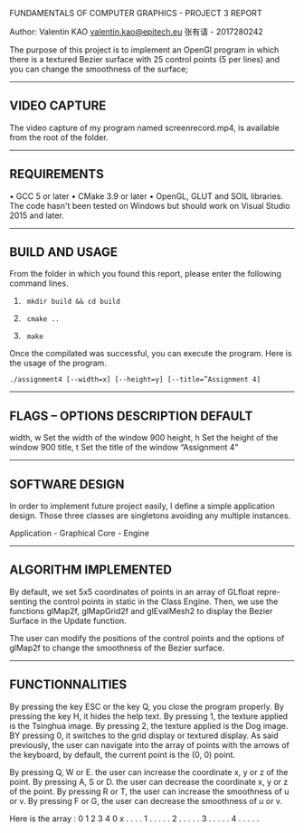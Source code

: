 FUNDAMENTALS OF COMPUTER GRAPHICS -  PROJECT 3 REPORT

Author: Valentin KAO <valentin.kao@epitech.eu> 张有请 - 2017280242
		
The purpose of this project is to implement an OpenGl program in which
there is a textured Bezier surface with 25 control points (5 per lines)
and you can change the smoothness of the surface;

---------------------------------------------------------------------------
VIDEO CAPTURE
---------------------------------------------------------------------------

The video capture of my program named screenrecord.mp4, is available from
the root of the folder.

---------------------------------------------------------------------------
REQUIREMENTS
---------------------------------------------------------------------------
•	GCC 5 or later
•	CMake 3.9 or later
•	OpenGL, GLUT and SOIL libraries.
The code hasn't been tested on Windows but should work on Visual Studio
2015 and later.

---------------------------------------------------------------------------
BUILD AND USAGE
---------------------------------------------------------------------------
From the folder in which you found this report, please enter the following
command lines.
1.		mkdir build && cd build
2.		cmake ..
3.		make

Once the compilated was successful, you can execute the program. 
Here is the usage of the program.

	./assignment4 [--width=x] [--height=y] [--title=”Assignment 4]
	
---------------------------------------------------------------------------
FLAGS – OPTIONS	DESCRIPTION	DEFAULT
---------------------------------------------------------------------------
width, w	Set the width of the window	900
height, h	Set the height of the window	900
title, t	Set the title of the window	“Assignment 4”

---------------------------------------------------------------------------
SOFTWARE DESIGN
---------------------------------------------------------------------------
In order to implement future project easily, I define a simple application
design. Those three classes are singletons avoiding any multiple instances.

Application - Graphical Core - Engine

---------------------------------------------------------------------------
ALGORITHM IMPLEMENTED
---------------------------------------------------------------------------

By default, we set 5x5 coordinates of points in an array of GLfloat repre-
senting the control points in static in the Class Engine.
Then, we use the functions glMap2f, glMapGrid2f and glEvalMesh2 to display
the Bezier Surface in the Update function.

The user can modify the positions of the control points and the options 
of glMap2f to change the smoothness of the Bezier surface.

---------------------------------------------------------------------------
FUNCTIONNALITIES
---------------------------------------------------------------------------
By pressing the key ESC or the key Q, you close the program properly.
By pressing the key H, it hides the help text.
By pressing 1, the texture applied is the Tsinghua image.
By pressing 2, the texture applied is the Dog image.
BY pressing 0, it switches to the grid display or textured display.
As said previously, the user can navigate into the array of points with the
arrows of the keyboard, by default, the current point is the (0, 0) point.

By pressing Q, W or E. the user can increase the coordinate x, y or z of
the point.
By pressing A, S or D. the user can decrease the coordinate x, y or z of
the point.
By pressing R or T, the user can increase the smoothness of u or v.
By pressing F or G, the user can decrease the smoothness of u or v.

Here is the array :
      0 1 2 3 4
    0 x . . . .
    1 . . . . .
    2 . . . . .
    3 . . . . .
    4 . . . . .
 